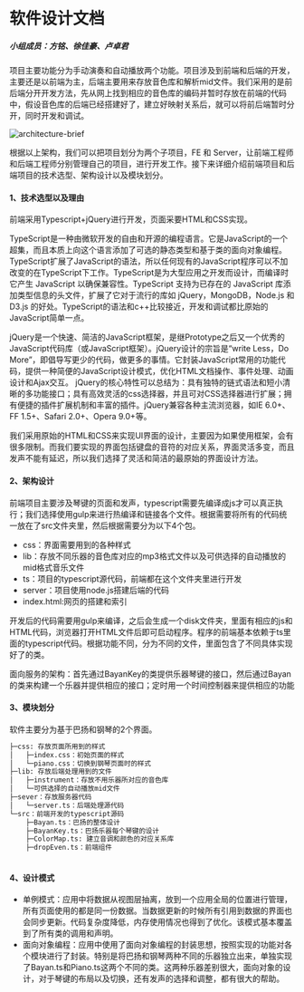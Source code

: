# 软件设计文档
##### 小组成员：方铭、徐佳豪、卢卓君

项目主要功能分为手动演奏和自动播放两个功能。项目涉及到前端和后端的开发，主要还是以前端为主，后端主要用来存放音色库和解析mid文件。我们采用的是前后端分开开发方法，先从网上找到相应的音色库的编码并暂时存放在前端的代码中，假设音色库的后端已经搭建好了，建立好映射关系后，就可以将前后端暂时分开，同时开发和调试。

![architecture-brief](images/architecture-brief.png)

根据以上架构，我们可以把项目划分为两个子项目，FE 和 Server，让前端工程师和后端工程师分别管理自己的项目，进行开发工作。接下来详细介绍前端项目和后端项目的技术选型、架构设计以及模块划分。

#### 1、技术选型以及理由
前端采用Typescript+jQuery进行开发，页面采要HTML和CSS实现。

TypeScript是一种由微软开发的自由和开源的编程语言。它是JavaScript的一个超集，而且本质上向这个语言添加了可选的静态类型和基于类的面向对象编程。TypeScript扩展了JavaScript的语法，所以任何现有的JavaScript程序可以不加改变的在TypeScript下工作。TypeScript是为大型应用之开发而设计，而编译时它产生 JavaScript 以确保兼容性。TypeScript 支持为已存在的 JavaScript 库添加类型信息的头文件，扩展了它对于流行的库如 jQuery，MongoDB，Node.js 和 D3.js 的好处。TypeScript的语法和c++比较接近，开发和调试都比原始的JavaScript简单一点。

jQuery是一个快速、简洁的JavaScript框架，是继Prototype之后又一个优秀的JavaScript代码库（或JavaScript框架）。jQuery设计的宗旨是“write Less，Do More”，即倡导写更少的代码，做更多的事情。它封装JavaScript常用的功能代码，提供一种简便的JavaScript设计模式，优化HTML文档操作、事件处理、动画设计和Ajax交互。
jQuery的核心特性可以总结为：具有独特的链式语法和短小清晰的多功能接口；具有高效灵活的css选择器，并且可对CSS选择器进行扩展；拥有便捷的插件扩展机制和丰富的插件。jQuery兼容各种主流浏览器，如IE 6.0+、FF 1.5+、Safari 2.0+、Opera 9.0+等。

我们采用原始的HTML和CSS来实现UI界面的设计，主要因为如果使用框架，会有很多限制。而我们要实现的界面包括键盘的音符的对应关系，界面灵活多变，而且发声不能有延迟，所以我们选择了灵活和简洁的最原始的界面设计方法。

#### 2、架构设计
前端项目主要涉及琴键的页面和发声，typescript需要先编译成js才可以真正执行；我们选择使用gulp来进行热编译和链接各个文件。根据需要将所有的代码统一放在了src文件夹里，然后根据需要分为以下4个包。

* css：界面需要用到的各种样式
* lib：存放不同乐器的音色库对应的mp3格式文件以及可供选择的自动播放的mid格式音乐文件
* ts：项目的typescript源代码，前端都在这个文件夹里进行开发
* server：项目使用node.js搭建后端的代码
* index.html:网页的搭建和索引

开发后的代码需要用gulp来编译，之后会生成一个disk文件夹，里面有相应的js和HTML代码，浏览器打开HTML文件后即可启动程序。程序的前端基本依赖于ts里面的typescript代码。根据功能不同，分为不同的文件，里面包含了不同具体实现好了的类。

面向服务的架构：首先通过BayanKey的类提供乐器琴键的接口，然后通过Bayan的类来构建一个乐器并提供相应的接口；定时用一个时间控制器来提供相应的功能

#### 3、模块划分
软件主要分为基于巴扬和钢琴的2个界面。


```txt
├─css: 存放页面所用到的样式
│   ├─index.css：初始页面的样式
│   └─piano.css：切换到钢琴页面时的样式
├─lib: 存放后端处理用到的文件
│   ├─instrument：存放不用乐器所对应的音色库
│   └─可供选择的自动播放mid文件
├─sever：存放服务器代码
│   └─server.ts：后端处理源代码
└─src：前端开发的typescript源码
    ├─Bayan.ts：巴扬的整体设计
    ├─BayanKey.ts：巴扬乐器每个琴键的设计
    ├─ColorMap.ts: 建立音调和颜色的对应关系库  
    ├─dropEven.ts：前端组件
    
```

#### 4、设计模式
* 单例模式：应用中将数据从视图层抽离，放到一个应用全局的位置进行管理，所有页面使用的都是同一份数据。当数据更新的时候所有引用到数据的界面也会同步更新。代码复杂度降低，内存使用情况也得到了优化。该模式基本覆盖到了所有类的调用和声明。
* 面向对象编程：应用中使用了面向对象编程的封装思想，按照实现的功能对各个模块进行了封装。特别是将巴扬和钢琴两种不同的乐器独立出来，单独实现了Bayan.ts和Piano.ts这两个不同的类。这两种乐器差别很大，面向对象的设计，对于琴键的布局以及切换，还有发声的选择和调整，都有很大的帮助。

